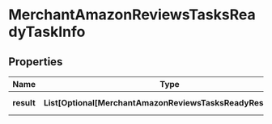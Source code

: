 # MerchantAmazonReviewsTasksReadyTaskInfo


## Properties

| Name | Type | Description | Notes |
|------------ | ------------- | ------------- | -------------|
**result** | **List[Optional[MerchantAmazonReviewsTasksReadyResultInfo]]** | array of results |[optional]|